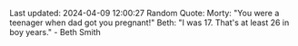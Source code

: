 Last updated: 2024-04-09 12:00:27
Random Quote: Morty: "You were a teenager when dad got you pregnant!"
Beth: "I was 17. That's at least 26 in boy years." - Beth Smith